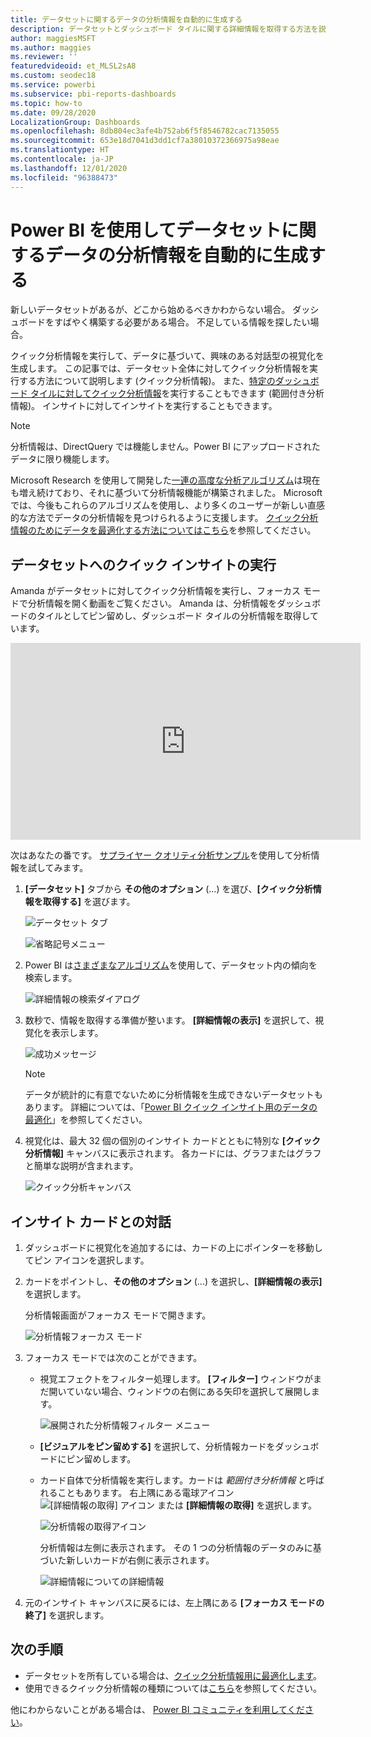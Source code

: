 ```yaml
---
title: データセットに関するデータの分析情報を自動的に生成する
description: データセットとダッシュボード タイルに関する詳細情報を取得する方法を説明します。
author: maggiesMSFT
ms.author: maggies
ms.reviewer: ''
featuredvideoid: et_MLSL2sA8
ms.custom: seodec18
ms.service: powerbi
ms.subservice: pbi-reports-dashboards
ms.topic: how-to
ms.date: 09/28/2020
LocalizationGroup: Dashboards
ms.openlocfilehash: 8db804ec3afe4b752ab6f5f8546782cac7135055
ms.sourcegitcommit: 653e18d7041d3dd1cf7a38010372366975a98eae
ms.translationtype: HT
ms.contentlocale: ja-JP
ms.lasthandoff: 12/01/2020
ms.locfileid: "96388473"
---
```

# <a name="generate-data-insights-on-your-dataset-automatically-with-power-bi"></a>Power BI を使用してデータセットに関するデータの分析情報を自動的に生成する
新しいデータセットがあるが、どこから始めるべきかわからない場合。  ダッシュボードをすばやく構築する必要がある場合。  不足している情報を探したい場合。

クイック分析情報を実行して、データに基づいて、興味のある対話型の視覚化を生成します。 この記事では、データセット全体に対してクイック分析情報を実行する方法について説明します (クイック分析情報)。 また、[特定のダッシュボード タイルに対してクイック分析情報](../consumer/end-user-insights.md)を実行することもできます (範囲付き分析情報)。 インサイトに対してインサイトを実行することもできます。

> [!NOTE]
> 分析情報は、DirectQuery では機能しません。Power BI にアップロードされたデータに限り機能します。
> 

Microsoft Research を使用して開発した[一連の高度な分析アルゴリズム](../consumer/end-user-insight-types.md)は現在も増え続けており、それに基づいて分析情報機能が構築されました。 Microsoft では、今後もこれらのアルゴリズムを使用し、より多くのユーザーが新しい直感的な方法でデータの分析情報を見つけられるように支援します。 [クイック分析情報のためにデータを最適化する方法についてはこちら](service-insights-optimize.md)を参照してください。

## <a name="run-quick-insights-on-a-dataset"></a>データセットへのクイック インサイトの実行
Amanda がデータセットに対してクイック分析情報を実行し、フォーカス モードで分析情報を開く動画をご覧ください。 Amanda は、分析情報をダッシュボードのタイルとしてピン留めし、ダッシュボード タイルの分析情報を取得しています。

<iframe width="560" height="315" src="https://www.youtube.com/embed/et_MLSL2sA8" frameborder="0" allowfullscreen></iframe>


次はあなたの番です。 [サプライヤー クオリティ分析サンプル](sample-supplier-quality.md)を使用して分析情報を試してみます。

1. **[データセット]** タブから **その他のオプション** (...) を選び、**[クイック分析情報を取得する]** を選びます。
   
    ![データセット タブ](media/service-insights/power-bi-ellipses.png)
   
    ![省略記号メニュー](media/service-insights/power-bi-tab.png)
2. Power BI は[さまざまなアルゴリズム](../consumer/end-user-insight-types.md)を使用して、データセット内の傾向を検索します。
   
    ![詳細情報の検索ダイアログ](media/service-insights/pbi_autoinsightssearching.png)
3. 数秒で、情報を取得する準備が整います。  **[詳細情報の表示]** を選択して、視覚化を表示します。
   
    ![成功メッセージ](media/service-insights/pbi_autoinsightsuccess.png)
   
    > [!NOTE]
    > データが統計的に有意でないために分析情報を生成できないデータセットもあります。  詳細については、「[Power BI クイック インサイト用のデータの最適化](service-insights-optimize.md)」を参照してください。
    > 
    
4. 視覚化は、最大 32 個の個別のインサイト カードとともに特別な **[クイック分析情報]** キャンバスに表示されます。 各カードには、グラフまたはグラフと簡単な説明が含まれます。
   
    ![クイック分析キャンバス](media/service-insights/power-bi-insights.png)

## <a name="interact-with-the-insight-cards"></a>インサイト カードとの対話

1. ダッシュボードに視覚化を追加するには、カードの上にポインターを移動してピン アイコンを選択します。

2. カードをポイントし、**その他のオプション** (...) を選択し、**[詳細情報の表示]** を選択します。 

    分析情報画面がフォーカス モードで開きます。
   
    ![分析情報フォーカス モード](media/service-insights/power-bi-insight-focus.png)
3. フォーカス モードでは次のことができます。
   
   * 視覚エフェクトをフィルター処理します。 **[フィルター]** ウィンドウがまだ開いていない場合、ウィンドウの右側にある矢印を選択して展開します。

       ![展開された分析情報フィルター メニュー](media/service-insights/power-bi-insights-filter-new.png)
   * **[ビジュアルをピン留めする]** を選択して、分析情報カードをダッシュボードにピン留めします。
   * カード自体で分析情報を実行します。カードは *範囲付き分析情報* と呼ばれることもあります。 右上隅にある電球アイコン ![[詳細情報の取得] アイコン](media/service-insights/power-bi-bulb-icon.png) または **[詳細情報の取得]** を選択します。
     
       ![分析情報の取得アイコン](media/service-insights/pbi-autoinsights-tile.png)
     
     分析情報は左側に表示されます。 その 1 つの分析情報のデータのみに基づいた新しいカードが右側に表示されます。
     
       ![詳細情報についての詳細情報](media/service-insights/power-bi-insights-on-insights-new.png)
4. 元のインサイト キャンバスに戻るには、左上隅にある **[フォーカス モードの終了]** を選択します。

## <a name="next-steps"></a>次の手順
- データセットを所有している場合は、[クイック分析情報用に最適化します](service-insights-optimize.md)。
- 使用できるクイック分析情報の種類については[こちら](../consumer/end-user-insight-types.md)を参照してください。

他にわからないことがある場合は、 [Power BI コミュニティを利用してください](https://community.powerbi.com/)。

